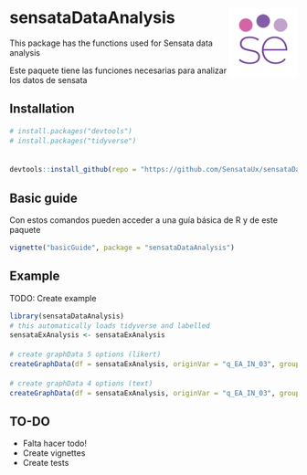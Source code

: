 
<!-- README.md is generated from README.Rmd. Please edit that file -->

# sensataDataAnalysis <img src="figures/sensata-small-logo-512x512.png" align="right" width="120" />

<!-- badges: start -->
<!-- badges: end -->

This package has the functions used for Sensata data analysis

Este paquete tiene las funciones necesarias para analizar los datos de
sensata

## Installation

``` r
# install.packages("devtools")
# install.packages("tidyverse")


devtools::install_github(repo = "https://github.com/SensataUx/sensataDataAnalysis", ref = "main", build_vignettes = T)
```

## Basic guide

Con estos comandos pueden acceder a una guía básica de R y de este
paquete

``` r
vignette("basicGuide", package = "sensataDataAnalysis")
```

## Example

TODO: Create example

``` r
library(sensataDataAnalysis)
# this automatically loads tidyverse and labelled
sensataExAnalysis <- sensataExAnalysis

# create graphData 5 options (likert)
createGraphData(df = sensataExAnalysis, originVar = "q_EA_IN_03", groupVar = "q_EA_CA_10")

# create graphData 4 options (text)
createGraphData(df = sensataExAnalysis, originVar = "q_EA_IN_03", groupVar = "q_EA_CA_10")
```

## TO-DO

-   Falta hacer todo!
-   Create vignettes
-   Create tests
